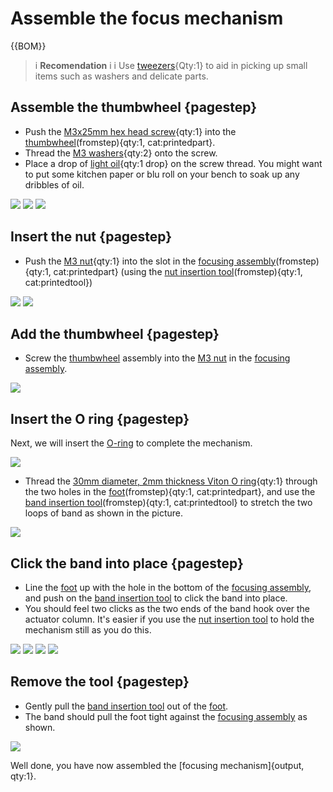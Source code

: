# Assemble the focus mechanism

{{BOM}}

[M3x25mm hex head screw]: parts/mech/HEX-M3-25.md "{cat:mechanic}"
[M3 washers]: parts/mech/washer.md "{cat:mechanic}"
[light oil]: parts/consumables/light-oil.md "{cat:consumable, note:'Optional'}"
[M3 nut]: parts/mech/nuts.md "{cat:mechanic}"
[O-ring]: parts/mech/oring.md "{cat:mechanic}"
[Nut tool]: models/actuator-assembly-tools.stl "{previewpage}"
[Band tool]: models/actuator-assembly-tools.stl "{previewpage}"
[Thumbwheel]: models/thumbwheel.stl "{previewpage}"
[Focusing assembly]: models/focusing-assembly.stl "{previewpage}"
[Actuator Foot]: models/z_foot.stl "{previewpage}"
[Tweezers]: parts/tools/tweezers.md "{cat:tool}"

>i **Recomendation** 
>i 
>i Use [tweezers][Tweezers]{Qty:1} to aid in picking up small items such as washers and delicate parts.

## Assemble the thumbwheel {pagestep}

* Push the [M3x25mm hex head screw]{qty:1} into the [thumbwheel][Thumbwheel](fromstep){qty:1, cat:printedpart}.
* Thread the [M3 washers]{qty:2} onto the screw.
* Place a drop of [light oil]{qty:1 drop} on the screw thread. You might want to put some kitchen paper or blu roll on your bench to soak up any dribbles of oil.

![](images/thumbwheel_parts.jpg)
![](images/thumbwheel_assembled.jpg)
![](images/thumbwheel_assembled_1.jpg)

## Insert the nut {pagestep}

* Push the [M3 nut]{qty:1} into the slot in the [focusing assembly][Focusing assembly](fromstep){qty:1, cat:printedpart} (using the [nut insertion tool][Nut tool](fromstep){qty:1, cat:printedtool})

![](images/nut_insertion.jpg)
![](images/nut_inserted.jpg)

## Add the thumbwheel {pagestep}

* Screw the [thumbwheel][Thumbwheel] assembly into the [M3 nut] in the [focusing assembly][Focusing assembly].

![](images/thumbwheel_screwed_in.jpg)

## Insert the O ring {pagestep}
Next, we will insert the [O-ring] to complete the mechanism.

![](images/band_insertion_parts.jpg)

* Thread the [30mm diameter, 2mm thickness Viton O ring][O-ring]{qty:1} through the two holes in the [foot][Actuator Foot](fromstep){qty:1, cat:printedpart}, and use the [band insertion tool][Band tool](fromstep){qty:1, cat:printedtool} to stretch the two loops of band as shown in the picture.

![](images/band_in_foot.jpg)

## Click the band into place {pagestep}

* Line the [foot][Actuator Foot] up with the hole in the bottom of the [focusing assembly][Focusing assembly], and push on the [band insertion tool][Band tool] to click the band into place.
* You should feel two clicks as the two ends of the band hook over the actuator column. It's easier if you use the [nut insertion tool][Nut tool] to hold the mechanism still as you do this.

![](images/band_insertion_1.jpg)
![](images/band_insertion_2.jpg)
![](images/band_insertion_3.jpg)
![](images/band_insertion_4.jpg)

## Remove the tool {pagestep}

* Gently pull the [band insertion tool][Band tool] out of the [foot][Actuator Foot].
* The band should pull the foot tight against the [focusing assembly][Focusing assembly] as shown.

![](images/band_inserted.jpg)

Well done, you have now assembled the [focusing mechanism]{output, qty:1}.